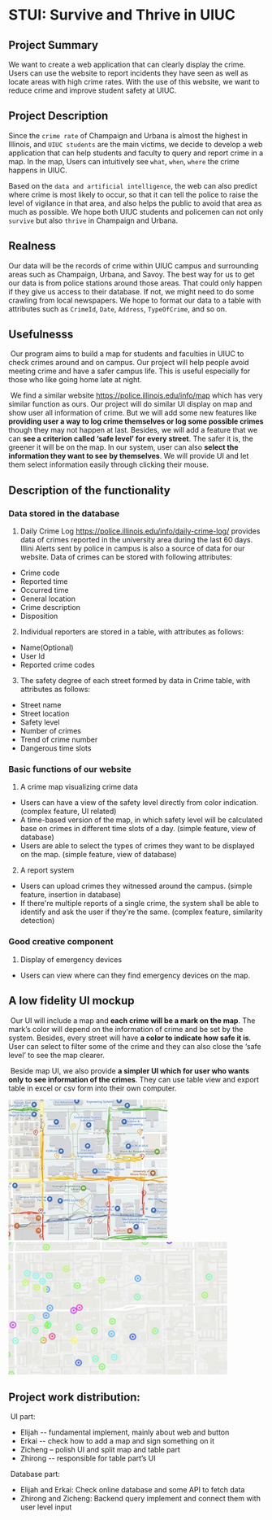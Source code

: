 
# **STUI: Survive and Thrive in UIUC**


## Project Summary
We want to create a web application that can clearly display the crime. Users can use the website to report incidents they have seen as well as locate areas with high crime rates. With the use of this website, we want to reduce crime and improve student safety at UIUC.

## Project Description
Since the `crime rate` of Champaign and Urbana is almost the highest in Illinois, and `UIUC students` are the main victims, we decide to develop a web application that can help students and faculty to query and report crime in a map. In the map, Users can intuitively see `what`, `when`, `where` the crime happens in UIUC. 

Based on the `data and artificial intelligence`, the web can also predict where crime is most likely to occur, so that it can tell the police to raise the level of vigilance in that area, and also helps the public to avoid that area as much as possible. We hope both UIUC students and policemen can not only `survive` but also `thrive` in Champaign and Urbana.

## Realness
Our data will be the records of crime within UIUC campus and surrounding areas such as Champaign, Urbana, and Savoy. The best way for us to get our data is from police stations around those areas. That could only happen if they give us access to their database. If not, we might need to do some crawling from local newspapers. We hope to format our data to a table with attributes such as `CrimeId`, `Date`, `Address`, `TypeOfCrime`, and so on. 

## Usefulnesss

​    Our program aims to build a map for students and faculties in UIUC to check crimes around and on campus. Our project will help people avoid meeting crime and have a safer campus life. This is useful especially for those who like going home late at night.

​    We find a similar website https://police.illinois.edu/info/map which has very similar function as ours. Our project will do similar UI display on map and show user all information of crime. But we will add some new features like **providing user a way to log crime themselves or log some possible crimes** though they may not happen at last. Besides, we will add a feature that we can **see a criterion called ‘safe level’ for every street**. The safer it is, the greener it will be on the map. In our system, user can also **select the information they want to see by themselves**. We will provide UI and let them select information easily through clicking their mouse.

## Description of the functionality
### Data stored in the database
1. Daily Crime Log https://police.illinois.edu/info/daily-crime-log/ provides data of crimes reported in the university area during the last 60 days. Illini Alerts sent by police in campus is also a source of data for our website. Data of crimes can be stored with following attributes:
* Crime code
* Reported time
* Occurred time
* General location
* Crime description
* Disposition
2. Individual reporters are stored in a table, with attributes as follows:
* Name(Optional)
* User Id
* Reported crime codes
3. The safety degree of each street formed by data in Crime table, with attributes as follows:
* Street name
* Street location
* Safety level
* Number of crimes
* Trend of crime number
* Dangerous time slots
### Basic functions of our website
1. A crime map visualizing crime data
* Users can have a view of the safety level directly from color indication. (complex feature, UI related) 
* A time-based version of the map, in which safety level will be calculated base on crimes in different time slots of a day. (simple feature, view of database)
* Users are able to select the types of crimes they want to be displayed on the map. (simple feature, view of database)
2. A report system
* Users can upload crimes they witnessed around the campus. (simple feature, insertion in database)
* If there're multiple reports of a single crime, the system shall be able to identify and ask the user if they're the same. (complex feature, similarity detection)
### Good creative component
1. Display of emergency devices
* Users can view where can they find emergency devices on the map.

## A low fidelity UI mockup

​    Our UI will include a map and **each crime will be a mark on the map**. The mark’s color will depend on the information of crime and be set by the system. Besides, every street will have **a color to indicate how safe it is**. User can select to filter some of the crime and they can also close the ‘safe level’ to see the map clearer.

​    Beside map UI, we also provide **a simpler UI which for user who wants only to see information of the crimes**. They can use table view and export table in excel or csv form into their own computer.

![MAP_UI1](MAP_UI1.jpg)<img src="MAP_UI2.png" alt="MAP_UI2" style="zoom:150%;" />

## Project work distribution:

​    UI part:    

- Elijah -- fundamental implement, mainly about web and button
- Erkai -- check how to add a map and sign something on it
- Zicheng – polish UI and split map and table part
- Zhirong -- responsible for table part’s UI

​    Database part:

-  Elijah and Erkai: Check online database and some API to fetch data
-  Zhirong and Zicheng: Backend query implement and connect them with user level input
